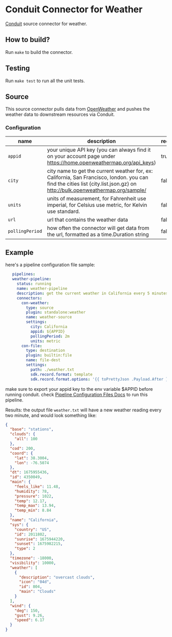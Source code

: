 # Conduit Connector for Weather
[Conduit](https://conduit.io) source connector for weather.

## How to build?
Run `make` to build the connector.

## Testing
Run `make test` to run all the unit tests.

## Source
This source connector pulls data from [OpenWeather](https://openweathermap.org/) and pushes the weather data to 
downstream resources via Conduit.

### Configuration

| name            | description                           | required | default value |
|-----------------|---------------------------------------|----------|---------------|
| `appid`         | your unique API key (you can always find it on your account page under https://home.openweathermap.org/api_keys) | true     |           |
| `city`          | city name to get the current weather for, ex: California, San Francisco, london. you can find the cities list {city.list.json.gz} on http://bulk.openweathermap.org/sample/ | false | New York |
| `units`         | units of measurement, for Fahrenheit use imperial, for Celsius use metric, for Kelvin use standard.             | false     | imperial  |
| `url`           | url that contains the weather data                                                                              | false     | https://api.openweathermap.org/data/2.5/weather |
| `pollingPeriod` | how often the connector will get data from the url, formatted as a time.Duration string                         | false     | 5m        |

## Example
here's a pipeline configuration file sample:
```yaml
   pipelines:
   weather-pipeline:
     status: running
     name: weather-pipeline
     description: get the current weather in California every 5 minutes
     connectors:
       con-weather:
         type: source
         plugin: standalone:weather
         name: weather-source
         settings:
           city: California
           appid: ${APPID}
           pollingPeriod: 2m
           units: metric
       con-file:
         type: destination
         plugin: builtin:file
         name: file-dest
         settings:
           path: ./weather.txt
           sdk.record.format: template
           sdk.record.format.options: '{{ toPrettyJson .Payload.After }}'
```
make sure to export your appid key to the env variable $APPID before running conduit.
check [Pipeline Configuration Files Docs](https://github.com/ConduitIO/conduit/blob/main/docs/pipeline_configuration_files.md) to run this pipeline.

Results:
the output file `weather.txt` will have a new weather reading every two minute, and would look something like:
```json
{
  "base": "stations",
  "clouds": {
    "all": 100
  },
  "cod": 200,
  "coord": {
    "lat": 38.3004,
    "lon": -76.5074
  },
  "dt": 1675955436,
  "id": 4350049,
  "main": {
    "feels_like": 11.48,
    "humidity": 78,
    "pressure": 1022,
    "temp": 12.17,
    "temp_max": 13.94,
    "temp_min": 8.84
  },
  "name": "California",
  "sys": {
    "country": "US",
    "id": 2011802,
    "sunrise": 1675944220,
    "sunset": 1675982215,
    "type": 2
  },
  "timezone": -18000,
  "visibility": 10000,
  "weather": [
    {
      "description": "overcast clouds",
      "icon": "04d",
      "id": 804,
      "main": "Clouds"
    }
  ],
  "wind": {
    "deg": 150,
    "gust": 9.26,
    "speed": 6.17
  }
} 
```
